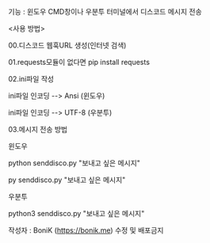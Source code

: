 기능 : 윈도우 CMD창이나 우분투 터미널에서 디스코드 메시지 전송

<사용 방법>

00.디스코드 웹훅URL 생성(인터넷 검색)

01.requests모듈이 없다면 pip install requests

02.ini파일 작성

   ini파일 인코딩 --> Ansi (윈도우)
   
   ini파일 인코딩 --> UTF-8 (우분투)
   
03.메시지 전송 방법

   윈도우
   
   python senddisco.py "보내고 싶은 메시지"
   
   py senddisco.py "보내고 싶은 메시지"
   
   우분투
   
   python3 senddisco.py "보내고 싶은 메시지"   
   

작성자 : BoniK (https://bonik.me) 수정 및 배포금지
